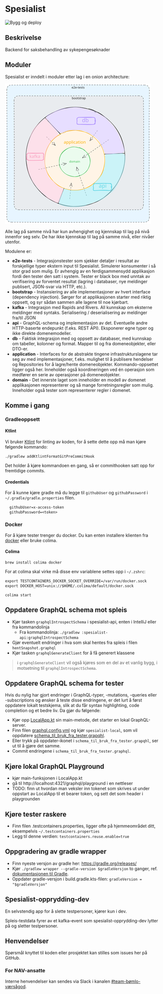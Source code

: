 # Spesialist
![Bygg og deploy](https://github.com/navikt/helse-spesialist/workflows/Bygg%20og%20deploy/badge.svg)

## Beskrivelse
Backend for saksbehandling av sykepengesøknader

## Moduler

Spesialist er inndelt i moduler etter lag i en onion architecture:

![Lagdeling - Onionarkitektur](lagdeling-onionarkitektur.svg)

Alle lag på samme nivå har kun avhengighet og kjennskap til lag på nivå innenfor seg selv. De har ikke kjennskap til lag
på samme nivå, eller nivåer utenfor.

Modulene er:

- **e2e-tests** - Integrasjonstester som sjekker detaljer i resultat av forskjellige typer ekstern input til Spesialist.
  Simulerer konsumenter i så stor grad som mulig. Er avhengig av en ferdigsammensydd applikasjon fordi den tester den
  satt i system. Tester er black box med unntak av verifisering av forventet resultat (lagring i databaser, nye
  meldinger publisert, JSON-svar via HTTP, etc.).
- **bootstrap** - Instansiering av alle implementasjoner av hvert interface (dependency injection). Sørger for at
  applikasjonen starter med riktig oppsett, og syr sådan sammen alle lagene til noe kjørbart.
- **kafka** - Integrasjon med Rapids and Rivers. All kunnskap om eksterne meldinger med syntaks. Serialisering /
  deserialisering av meldinger fra/til JSON
- **api** - GraphQL-schema og implementasjon av det. Eventuelle andre HTTP-baserte endepunkt (f.eks. REST API).
  Eksponerer egne typer og ikke direkte domenemodeller.
- **db** - Faktisk integrasjon med og oppsett av databaser, med kunnskap om tabeller, kolonner og format. Mapper til og
  fra domeneobjekter, eller DTO-er.
- **application** - Interfaces for de abstrakte tingene infrastrukturslagene tar seg av med implementasjoner, f.eks.
  mulighet til å publisere hendelser og Repositories for å lagre/hente domeneobjekter. Kommando-oppsettet ligger også
  her. Inneholder også koordineringen ved én operasjon som medfører en serie av operasjoner på domeneobjekter.
- **domain** - Det innerste laget som inneholder en modell av domenet applikasjonen representerer og så mange
  forretningsregler som mulig. Inneholder også tester som representerer regler i domenet.

## Komme i gang

### Gradleoppsett

#### Ktlint

Vi bruker [Ktlint](https://github.com/pinterest/ktlint) for linting av koden, for å sette dette opp må man kjøre følgende kommando:

```shell
./gradlew addKtlintFormatGitPreCommitHook
```

Det holder å kjøre kommandoen en gang, så er commithooken satt opp for fremtidige commits.

#### Credentials
For å kunne kjøre gradle må du legge til `githubUser` og `githubPassword` i `~/.gradle/gradle.properties` filen.

```properties
  githubUser=x-access-token
  githubPassword=<token>
```

### Docker
For å kjøre tester trenger du docker. Du kan enten installere klienten fra [docker](https://www.docker.com/) eller bruke colima.

#### Colima
```shell
brew install colima docker
```
For at colima skal virke må disse env variablene settes opp i `~/.zshrc`:

```shell
export TESTCONTAINERS_DOCKER_SOCKET_OVERRIDE=/var/run/docker.sock
export DOCKER_HOST=unix://$HOME/.colima/default/docker.sock
```

```shell
colima start
```

## Oppdatere GraphQL schema mot spleis
- Kjør tasken `graphqlIntrospectSchema` i spesialist-api, enten i IntelliJ eller fra kommandolinja
  - Fra kommandolinja: `./gradlew :spesialist-api:graphqlIntrospectSchema`
- Gjør eventuelt endringer i hva som skal hentes fra spleis i filen `hentSnapshot.graphql`
- Kjør tasken `graphqlGenerateClient` for å få generert klassene

> ℹ️ `graphqlGenerateClient` vil også kjøres som en del av et vanlig bygg, i motsetning til `graphqlIntrospectSchema`.

## Oppdatere GraphQL schema for tester
Hvis du nylig har gjort endringer i GraphQL-typer, -mutations, -queries eller -subscriptions og ønsker å teste disse endringene, er det lurt å først oppdatere lokalt testskjema, slik at du får syntax highlighting, code completion og et bedre liv. Da gjør du følgende:
- Kjør opp [LocalApp.kt](spesialist-selve/src/test/kotlin/no/nav/helse/LocalApp.kt) sin main-metode, det starter en lokal GraphQL-server.
- Finn filen [graphql.config.yml](spesialist-api/src/test/graphql.config.yml) og kjør `spesialist-local`, som vil oppdatere [schema_til_bruk_fra_tester.grapqhl](spesialist-api/src/test/schema_til_bruk_fra_tester.graphql). 
- Eller trykk på oppdater-ikonet i `schema_til_bruk_fra_tester.grapqhl`, ser ut til å gjøre det samme.
- Commit endringene i `schema_til_bruk_fra_tester.graphql`.

## Kjøre lokal GraphQL Playground
- kjør main-funksjonen i LocalApp.kt
- gå til http://localhost:4321/graphql/playground i en nettleser
- TODO: finn ut hvordan man veksler inn tokenet som skrives ut under oppstart av LocalApp til et bearer token, og sett det som header i playgrounden

## Kjøre tester raskere
- Finn filen .testcontainers.properties, ligger ofte på hjemmeområdet ditt, eksempelvis `~/.testcontainers.properties`
- Legg til denne verdien: `testcontainers.reuse.enable=true`

## Oppgradering av gradle wrapper
- Finn nyeste versjon av gradle her: https://gradle.org/releases/
- Kjør `./gradlew wrapper --gradle-version $gradleVersjon` to ganger, ref. [dokumentasjonen til Gradle](https://docs.gradle.org/current/userguide/gradle_wrapper.html#sec:upgrading_wrapper).
- Oppdater gradle-versjon i build.gradle.kts-filen: `gradleVersion = "$gradleVersjon"`

## Spesialist-opprydding-dev
En selvstendig app for å slette testpersoner, kjører kun i dev.

Spleis-testdata fyrer av et kafka-event som spesialist-opprydding-dev lytter på og sletter testpersoner.

## Henvendelser
Spørsmål knyttet til koden eller prosjektet kan stilles som issues her på GitHub.

### For NAV-ansatte
Interne henvendelser kan sendes via Slack i kanalen [#team-bømlo-værsågod](https://nav-it.slack.com/archives/C019637N90X).

